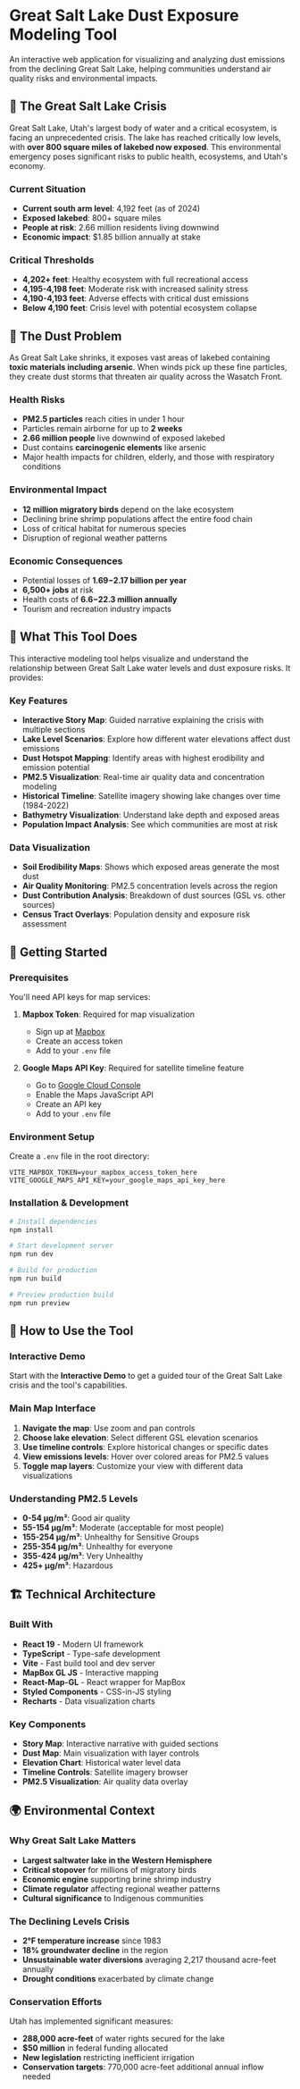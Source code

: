 # Great Salt Lake Dust Exposure Modeling Tool

An interactive web application for visualizing and analyzing dust emissions from the declining Great Salt Lake, helping communities understand air quality risks and environmental impacts.

## 🌊 The Great Salt Lake Crisis

Great Salt Lake, Utah's largest body of water and a critical ecosystem, is facing an unprecedented crisis. The lake has reached critically low levels, with **over 800 square miles of lakebed now exposed**. This environmental emergency poses significant risks to public health, ecosystems, and Utah's economy.

### Current Situation
- **Current south arm level**: 4,192 feet (as of 2024)
- **Exposed lakebed**: 800+ square miles
- **People at risk**: 2.66 million residents living downwind
- **Economic impact**: $1.85 billion annually at stake

### Critical Thresholds
- **4,202+ feet**: Healthy ecosystem with full recreational access
- **4,195-4,198 feet**: Moderate risk with increased salinity stress
- **4,190-4,193 feet**: Adverse effects with critical dust emissions
- **Below 4,190 feet**: Crisis level with potential ecosystem collapse

## 💨 The Dust Problem

As Great Salt Lake shrinks, it exposes vast areas of lakebed containing **toxic materials including arsenic**. When winds pick up these fine particles, they create dust storms that threaten air quality across the Wasatch Front.

### Health Risks
- **PM2.5 particles** reach cities in under 1 hour
- Particles remain airborne for up to **2 weeks**
- **2.66 million people** live downwind of exposed lakebed
- Dust contains **carcinogenic elements** like arsenic
- Major health impacts for children, elderly, and those with respiratory conditions

### Environmental Impact
- **12 million migratory birds** depend on the lake ecosystem
- Declining brine shrimp populations affect the entire food chain
- Loss of critical habitat for numerous species
- Disruption of regional weather patterns

### Economic Consequences
- Potential losses of **$1.69-$2.17 billion per year**
- **6,500+ jobs** at risk
- Health costs of **$6.6-$22.3 million annually**
- Tourism and recreation industry impacts

## 🔬 What This Tool Does

This interactive modeling tool helps visualize and understand the relationship between Great Salt Lake water levels and dust exposure risks. It provides:

### Key Features
- **Interactive Story Map**: Guided narrative explaining the crisis with multiple sections
- **Lake Level Scenarios**: Explore how different water elevations affect dust emissions
- **Dust Hotspot Mapping**: Identify areas with highest erodibility and emission potential
- **PM2.5 Visualization**: Real-time air quality data and concentration modeling
- **Historical Timeline**: Satellite imagery showing lake changes over time (1984-2022)
- **Bathymetry Visualization**: Understand lake depth and exposed areas
- **Population Impact Analysis**: See which communities are most at risk

### Data Visualization
- **Soil Erodibility Maps**: Shows which exposed areas generate the most dust
- **Air Quality Monitoring**: PM2.5 concentration levels across the region
- **Dust Contribution Analysis**: Breakdown of dust sources (GSL vs. other sources)
- **Census Tract Overlays**: Population density and exposure risk assessment

## 🚀 Getting Started

### Prerequisites
You'll need API keys for map services:

1. **Mapbox Token**: Required for map visualization
   - Sign up at [Mapbox](https://www.mapbox.com/)
   - Create an access token
   - Add to your `.env` file

2. **Google Maps API Key**: Required for satellite timeline feature
   - Go to [Google Cloud Console](https://console.cloud.google.com/)
   - Enable the Maps JavaScript API
   - Create an API key
   - Add to your `.env` file

### Environment Setup

Create a `.env` file in the root directory:

```
VITE_MAPBOX_TOKEN=your_mapbox_access_token_here
VITE_GOOGLE_MAPS_API_KEY=your_google_maps_api_key_here
```

### Installation & Development

```bash
# Install dependencies
npm install

# Start development server
npm run dev

# Build for production
npm run build

# Preview production build
npm run preview
```

## 🎯 How to Use the Tool

### Interactive Demo
Start with the **Interactive Demo** to get a guided tour of the Great Salt Lake crisis and the tool's capabilities.

### Main Map Interface
1. **Navigate the map**: Use zoom and pan controls
2. **Choose lake elevation**: Select different GSL elevation scenarios
3. **Use timeline controls**: Explore historical changes or specific dates
4. **View emissions levels**: Hover over colored areas for PM2.5 values
5. **Toggle map layers**: Customize your view with different data visualizations

### Understanding PM2.5 Levels
- **0-54 μg/m³**: Good air quality
- **55-154 μg/m³**: Moderate (acceptable for most people)
- **155-254 μg/m³**: Unhealthy for Sensitive Groups
- **255-354 μg/m³**: Unhealthy for everyone
- **355-424 μg/m³**: Very Unhealthy
- **425+ μg/m³**: Hazardous

## 🏗️ Technical Architecture

### Built With
- **React 19** - Modern UI framework
- **TypeScript** - Type-safe development
- **Vite** - Fast build tool and dev server
- **MapBox GL JS** - Interactive mapping
- **React-Map-GL** - React wrapper for MapBox
- **Styled Components** - CSS-in-JS styling
- **Recharts** - Data visualization charts

### Key Components
- **Story Map**: Interactive narrative with guided sections
- **Dust Map**: Main visualization with layer controls
- **Elevation Chart**: Historical water level data
- **Timeline Controls**: Satellite imagery browser
- **PM2.5 Visualization**: Air quality data overlay



## 🌍 Environmental Context

### Why Great Salt Lake Matters
- **Largest saltwater lake in the Western Hemisphere**
- **Critical stopover** for millions of migratory birds
- **Economic engine** supporting brine shrimp industry
- **Climate regulator** affecting regional weather patterns
- **Cultural significance** to Indigenous communities

### The Declining Levels Crisis
- **2°F temperature increase** since 1983
- **18% groundwater decline** in the region
- **Unsustainable water diversions** averaging 2,217 thousand acre-feet annually
- **Drought conditions** exacerbated by climate change

### Conservation Efforts
Utah has implemented significant measures:
- **288,000 acre-feet** of water rights secured for the lake
- **$50 million** in federal funding allocated
- **New legislation** restricting inefficient irrigation
- **Conservation targets**: 770,000 acre-feet additional annual inflow needed



